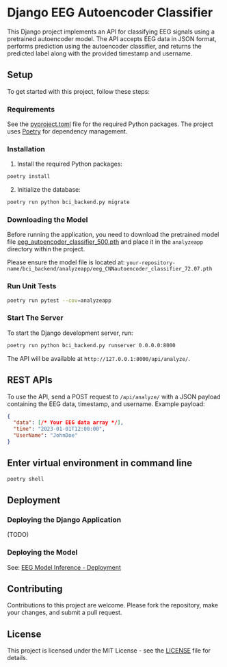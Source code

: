 
# Django EEG Autoencoder Classifier

This Django project implements an API for classifying EEG signals using a pretrained autoencoder model. The API accepts EEG data in JSON format, performs prediction using the autoencoder classifier, and returns the predicted label along with the provided timestamp and username.

## Setup

To get started with this project, follow these steps:

### Requirements
See the [pyproject.toml](pyproject.toml) file for the required Python packages. The project uses [Poetry](https://python-poetry.org/) for dependency management.

### Installation
1. Install the required Python packages:

```bash
poetry install
```

2. Initialize the database:

```bash
poetry run python bci_backend.py migrate
```

### Downloading the Model

Before running the application, you need to download the pretrained model file [eeg_autoencoder_classifier_500.pth](https://drive.google.com/drive/u/0/folders/1G6LcJoStDQTNobM6XeEZaKzqI7riyVzF) and place it in the `analyzeapp` directory within the project.

Please ensure the model file is located at: `your-repository-name/bci_backend/analyzeapp/eeg_CNNautoencoder_classifier_72.07.pth`

### Run Unit Tests
```bash
poetry run pytest --cov=analyzeapp
```

### Start The Server
To start the Django development server, run:

```bash
poetry run python bci_backend.py runserver 0.0.0.0:8000 
```

The API will be available at `http://127.0.0.1:8000/api/analyze/`.

## REST APIs

To use the API, send a POST request to `/api/analyze/` with a JSON payload containing the EEG data, timestamp, and username. Example payload:

```json
{
  "data": [/* Your EEG data array */],
  "time": "2023-01-01T12:00:00",
  "UserName": "JohnDoe"
}
```

## Enter virtual environment in command line

```bash
poetry shell
```

## Deployment
### Deploying the Django Application
(TODO)
### Deploying the Model
See: [EEG Model Inference - Deployment](./model/README.md#deployment)

## Contributing

Contributions to this project are welcome. Please fork the repository, make your changes, and submit a pull request.

## License

This project is licensed under the MIT License - see the [LICENSE](../LICENSE) file for details.